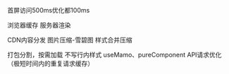 首屏访问500ms优化都100ms

浏览器缓存
服务器渲染

CDN内容分发
图片压缩-雪碧图
样式合并压缩

打包分割，按需加载
不写行内样式
useMamo、pureComponent
API请求优化（极短时间内的重复请求缓存）